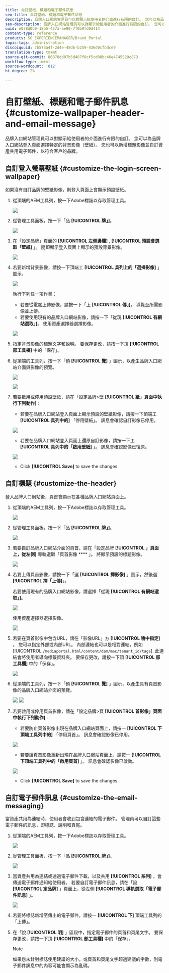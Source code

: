 ```yaml
---
title: 自訂壁紙、標題和電子郵件訊息
seo-title: 自訂壁紙、標題和電子郵件訊息
description: 品牌入口網站管理員可以對顯示給使用者的介面進行有限的自訂。 您可以為品牌入口網站登入頁面選擇特定的背景影像（壁紙）。 您也可以新增標題影像並自訂資產共用電子郵件，以符合客戶的品牌。
seo-description: 品牌入口網站管理員可以對顯示給使用者的介面進行有限的自訂。 您可以為品牌入口網站登入頁面選擇特定的背景影像（壁紙）。 您也可以新增標題影像並自訂資產共用電子郵件，以符合客戶的品牌。
uuid: e078d0b9-18b5-467a-ae90-7f0b9fd0d414
content-type: reference
products: SG_EXPERIENCEMANAGER/Brand_Portal
topic-tags: administration
discoiquuid: 7b573a4f-2d4e-48d6-b259-436d0cfbdce9
translation-type: tm+mt
source-git-commit: 86078dd07b5d487f8cf5cd08bc46e4745529c873
workflow-type: tm+mt
source-wordcount: '812'
ht-degree: 2%

---
```



# 自訂壁紙、標題和電子郵件訊息 {#customize-wallpaper-header-and-email-message}

品牌入口網站管理員可以對顯示給使用者的介面進行有限的自訂。 您可以為品牌入口網站登入頁面選擇特定的背景影像（壁紙）。 您也可以新增標題影像並自訂資產共用電子郵件，以符合客戶的品牌。

## 自訂登入螢幕壁紙 {#customize-the-login-screen-wallpaper}

如果沒有自訂品牌的壁紙影像，則登入頁面上會顯示預設壁紙。

1. 從頂端的AEM工具列，按一下Adobe標誌以存取管理工具。

   ![](assets/aemlogo.png)

1. 從管理工具面板，按一下「品 **[!UICONTROL 牌」]**。


   ![](assets/admin-tools-panel-10.png)

1. 在「設定品牌」頁面的 **[!UICONTROL 左側邊欄]** , **[!UICONTROL 預設會選取「壁紙]** 」。 隨即顯示登入頁面上顯示的預設背景影像。

   ![](assets/default_wallpaper.png)

1. 若要新增背景影像，請按一下頂端工 **[!UICONTROL 具列上的「選擇影像]** 」圖示。

   ![](assets/choose_wallpaperimage.png)

   執行下列任一項作業：

   * 若要從電腦上傳影像，請按一下「上 **[!UICONTROL 傳」]**。 導覽至所需影像並上傳。
   * 若要使用現有的品牌入口網站影像，請按一下「從現 **[!UICONTROL 有網站選取」]**。 使用資產選擇器選擇影像。

   ![](assets/asset-picker.png)

1. 指定背景影像的標題文字和說明。 要保存更改，請按一下頂 **[!UICONTROL 部工具欄]** 中的「保存」。

1. 從頂端的工具列，按一下「預 **[!UICONTROL 覽]** 」圖示，以產生品牌入口網站介面與影像的預覽。

   ![](assets/chlimage_1.png)

   ![](assets/custom-wallpaper-preview.png)

1. 若要啟用或停用預設壁紙，請在「設定品牌>壁 **[!UICONTROL 紙」頁面中執行下列動作]** :

   * 若要在品牌入口網站登入頁面上顯示預設的壁紙影像，請按一下頂端工 **[!UICONTROL 具列中的]** 「停用壁紙」。 訊息會確認自訂影像已停用。

   ![](assets/chlimage_1-1.png)

   * 若要在品牌入口網站登入頁面上還原自訂影像，請按一下工 **[!UICONTROL 具列中的「啟用壁紙]** 」。 訊息會確認影像已復原。

   ![](assets/chlimage_1-2.png)

   * Click **[!UICONTROL Save]** to save the changes.



## 自訂標題 {#customize-the-header}

登入品牌入口網站後，頁首會顯示在各種品牌入口網站頁面上。

1. 從頂端的AEM工具列，按一下Adobe標誌以存取管理工具。

   ![](assets/aemlogo.png)

1. 從管理工具面板，按一下「品 **[!UICONTROL 牌」]**。

   ![](assets/admin-tools-panel-11.png)

1. 若要自訂品牌入口網站介面的頁首，請在「設定品牌 **[!UICONTROL 」頁面上，從左側]** 導軌選取「頁首影像 **** 」。 將顯示預設的標題影像。

   ![](assets/default-header.png)

1. 若要上傳頁首影像，請按一下「選 **[!UICONTROL 擇影像]** 」圖示，然後選 **[!UICONTROL 擇「上傳]**」。

   若要使用現有的品牌入口網站影像，請選擇「從現 **[!UICONTROL 有網站選取」]**。

   ![](assets/choose_wallpaperimage-1.png)

   使用資產選擇器選擇影像。

   ![](assets/asset-picker-header.png)

1. 若要在頁首影像中包含URL，請在「影像URL」方 **[!UICONTROL 塊中指定]** 。 您可以指定外部或內部URL。 內部連結也可以是相對連結，例如
   [!UICONTROL `/mediaportal.html/content/dam/mac/tenant_id/tags`].
此連結會將使用者導向標籤資料夾。
要保存更改，請按一下頂 **[!UICONTROL 部工具欄]** 中的「保存」。

   ![](assets/configure_brandingheaderimageurl.png)

1. 從頂端的工具列，按一下「預 **[!UICONTROL 覽]** 」圖示，以產生具有頁首影像的品牌入口網站介面的預覽。

   ![](assets/chlimage_1-3.png)
   ![](assets/custom_header_preview.png)

1. 若要啟用或停用頁首影像，請在「設定品牌>頁 **[!UICONTROL 首影像」頁面中執行下列動作]** :

   * 若要防止頁首影像出現在品牌入口網站頁面上，請按一 **[!UICONTROL 下頂端工具列中的]** 「停用頁首」。 訊息會確認影像已停用。

   ![](assets/chlimage_1-4.png)

   * 若要讓頁首影像重新出現在品牌入口網站頁面上，請按一 **[!UICONTROL 下頂端工具列中的「啟用頁首]** 」。 訊息會確認影像已啟動。

   ![](assets/chlimage_1-5.png)

   * Click **[!UICONTROL Save]** to save the changes.



## 自訂電子郵件訊息 {#customize-the-email-messaging}

當資產共用為連結時，使用者會收到包含連結的電子郵件。 管理員可以自訂這些電子郵件的訊息，即標誌、說明和頁尾。

1. 從頂端的AEM工具列，按一下Adobe標誌以存取管理工具。

   ![](assets/aemlogo.png)

1. 從管理工具面板，按一下「品 **[!UICONTROL 牌」]**。

   ![](assets/admin-tools-panel-12.png)

1. 當資產共用為連結或透過電子郵件下載，以及共用 **[!UICONTROL 系列]** ，會傳送電子郵件通知給使用者。 若要自訂電子郵件訊息，請在「設 **[!UICONTROL 定品牌]** 」頁面上，從左側 **[!UICONTROL 導軌選取「電子郵件訊息]** 」。

   ![](assets/configure-branding-page-email.png)

1. 若要將標誌新增至傳出的電子郵件，請按一 **[!UICONTROL 下]** 頂端工具列的「上傳」。

1. 在「說 **[!UICONTROL 明]** 」區段中，指定電子郵件的頁首和頁尾文字。 要保存更改，請按一下頂 **[!UICONTROL 部工具欄]** 中的「保存」。

   >[!NOTE]
   >
   >如果您未針對標誌使用建議的大小，或頁首和頁尾文字超過建議的字數，則電子郵件訊息中的內容可能會顯示為亂碼。
